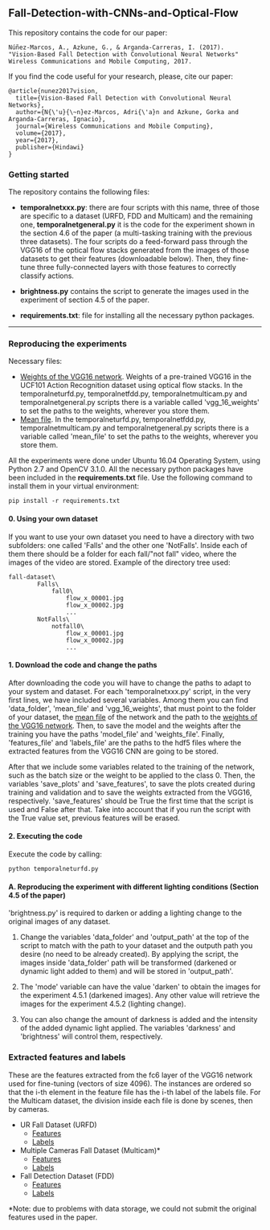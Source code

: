 ## Fall-Detection-with-CNNs-and-Optical-Flow

This repository contains the code for our paper:

```
Núñez-Marcos, A., Azkune, G., & Arganda-Carreras, I. (2017).
"Vision-Based Fall Detection with Convolutional Neural Networks"
Wireless Communications and Mobile Computing, 2017.
```

If you find the code useful for your research, please, cite our paper:

```
@article{nunez2017vision,
  title={Vision-Based Fall Detection with Convolutional Neural Networks},
  author={N{\'u}{\~n}ez-Marcos, Adri{\'a}n and Azkune, Gorka and Arganda-Carreras, Ignacio},
  journal={Wireless Communications and Mobile Computing},
  volume={2017},
  year={2017},
  publisher={Hindawi}
}

```

### Getting started

The repository contains the following files:

* **temporalnetxxx.py**: there are four scripts with this name, three of those are specific to a dataset (URFD, FDD and Multicam) and the remaining one, **temporalnetgeneral.py** it is the code for the experiment shown in the section 4.6 of the paper (a multi-tasking training with the previous three datasets). The four scripts do a feed-forward pass through the VGG16 of the optical flow stacks generated from the images of those datasets to get their features (downloadable below). Then, they fine-tune three fully-connected layers with those features to correctly classify actions.

* **brightness.py** contains the script to generate the images used in the experiment of section 4.5 of the paper.

* **requirements.txt**: file for installing all the necessary python packages.

___

### Reproducing the experiments

Necessary files:

* [Weights of the VGG16 network](https://drive.google.com/file/d/0B4i3D0pfGJjYNWxYTVUtNGtRcUE/view?usp=sharing). Weights of a pre-trained VGG16 in the UCF101 Action Recognition dataset using optical flow stacks. In the temporalneturfd.py, temporalnetfdd.py, temporalnetmulticam.py and temporalnetgeneral.py scripts there is a variable called 'vgg_16_weights' to set the paths to the weights, wherever you store them.
* [Mean file](https://drive.google.com/file/d/0B4i3D0pfGJjYTllxc0d2NGUyc28/view?usp=sharing). In the temporalneturfd.py, temporalnetfdd.py, temporalnetmulticam.py and temporalnetgeneral.py scripts there is a variable called 'mean_file' to set the paths to the weights, wherever you store them.

All the experiments were done under Ubuntu 16.04 Operating System, using Python 2.7 and OpenCV 3.1.0. All the necessary python packages have been included in the **requirements.txt** file. Use the following command to install them in your virtual environment:

```
pip install -r requirements.txt
```

#### 0. Using your own dataset

If you want to use your own dataset you need to have a directory with two subfolders: one called 'Falls' and the other one 'NotFalls'. Inside each of them there should be a folder for each fall/"not fall" video, where the images of the video are stored. Example of the directory tree used:

```
fall-dataset\
		Falls\
			fall0\
				flow_x_00001.jpg
				flow_x_00002.jpg
				...
		NotFalls\
			notfall0\
				flow_x_00001.jpg
				flow_x_00002.jpg
				...
```

#### 1. Download the code and change the paths

After downloading the code you will have to change the paths to adapt to your system and dataset. For each 'temporalnetxxx.py' script, in the very first lines, we have included several variables. Among them you can find 'data_folder', 'mean_file' and 'vgg_16_weights', that must point to the folder of your dataset, the [mean file](https://drive.google.com/file/d/0B4i3D0pfGJjYTllxc0d2NGUyc28/view?usp=sharing) of the network and the path to the [weights of the VGG16 network](https://drive.google.com/file/d/0B4i3D0pfGJjYNWxYTVUtNGtRcUE/view?usp=sharing). Then, to save the model and the weights after the training you have the paths 'model_file' and 'weights_file'. Finally, 'features_file' and 'labels_file' are the paths to the hdf5 files where the extracted features from the VGG16 CNN are going to be stored.

After that we include some variables related to the training of the network, such as the batch size or the weight to be applied to the class 0. Then, the variables 'save_plots' and 'save_features', to save the plots created during training and validation and to save the weights extracted from the VGG16, respectively. 'save_features' should be True the first time that the script is used and False after that. Take into account that if you run the script with the True value set, previous features will be erased. 

#### 2. Executing the code

Execute the code by calling:

```
python temporalneturfd.py
```

#### A. Reproducing the experiment with different lighting conditions (Section 4.5 of the paper)

'brightness.py' is required to darken or adding a lighting change to the original images of any dataset. 

1. Change the variables 'data_folder' and 'output_path' at the top of the script to match with the path to your dataset and the outputh path you desire (no need to be already created). By applying the script, the images inside 'data_folder' path will be transformed (darkened or dynamic light added to them) and will be stored in 'output_path'.

2. The 'mode' variable can have the value 'darken' to obtain the images for the experiment 4.5.1 (darkened images). Any other value will retrieve the images for the experiment 4.5.2 (lighting change).

3. You can also change the amount of darkness is added and the intensity of the added dynamic light applied. The variables 'darkness' and 'brightness' will control them, respectively.

### Extracted features and labels

These are the features extracted from the fc6 layer of the VGG16 network used for fine-tuning (vectors of size 4096). The instances are ordered so that the i-th element in the feature file has the i-th label of the labels file. For the Multicam dataset, the division inside each file is done by scenes, then by cameras.

* UR Fall Dataset (URFD)
  * [Features](https://drive.google.com/file/d/0B4i3D0pfGJjYa2dwclduMklLN2s/view?usp=sharing)
  * [Labels](https://drive.google.com/file/d/0B4i3D0pfGJjYcUhIM3pzQkV4dHM/view?usp=sharing)
* Multiple Cameras Fall Dataset (Multicam)*
  * [Features](https://drive.google.com/file/d/1Kfbm1RiKUr5q6S7Mq4LqTYGRyKyY_F91/view?usp=sharing) 
  * [Labels](https://drive.google.com/file/d/1krNC_QbGD4vE6XwEnuUdajtYy4_o4iaJ/view?usp=sharing)
* Fall Detection Dataset (FDD)
  * [Features](https://drive.google.com/file/d/0B4i3D0pfGJjYSXN6aW82MjhtSkE/view?usp=sharing)
  * [Labels](https://drive.google.com/file/d/0B4i3D0pfGJjYdTE4R2tYdHhLOXc/view?usp=sharing)

*Note: due to problems with data storage, we could not submit the original features used in the paper.

